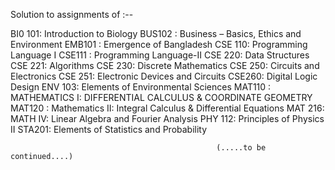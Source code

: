 Solution to assignments of :--

 BI0 101: Introduction to Biology
 BUS102 : Business – Basics, Ethics and Environment
 EMB101 : Emergence of Bangladesh
 CSE 110: Programming Language I
 CSE111 : Programming Language-II
 CSE 220: Data Structures
 CSE 221: Algorithms
 CSE 230: Discrete Mathematics
 CSE 250: Circuits and Electronics
 CSE 251: Electronic Devices and Circuits
 CSE260: Digital Logic Design
 ENV 103: Elements of Environmental Sciences
 MAT110 : MATHEMATICS I: DIFFERENTIAL CALCULUS & COORDINATE GEOMETRY
 MAT120 : Mathematics II: Integral Calculus & Differential Equations
 MAT 216: MATH IV:  Linear Algebra and Fourier Analysis
 PHY 112: Principles of Physics II
 STA201: Elements of Statistics and Probability

                                                  (.....to be continued....)
